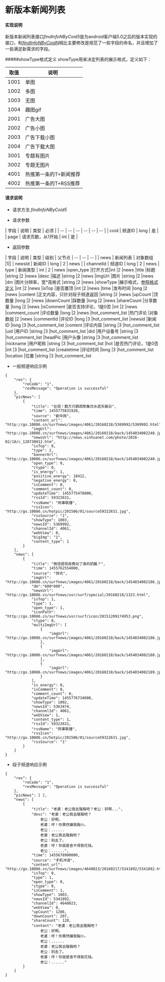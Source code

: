 # 新版本新闻列表

#### **实现说明**  

新版本新闻列表接口*findInfoNByCoid5*是为android客户端5.0之后的版本实现的接口，和[*findInfoNByCoidN*](findInfoNByCoidN.html)相比主要修改是规范了一些字段的命名，并且增加了一些满足新需求的字段。

#####showType格式定义
showType用来决定列表的展示格式，定义如下：

|取值 |说明 | 
| --  | -- | 
|1001 |单图
|1002 |多图
|1003 |无图
|1004 |趣图gif
|2001 |广告大图
|2002 |广告小图
|2003 |广告下载小图
|2004 |广告下载大图
|3001 |专题有图片
|3002 |专题无图片
|4001 |热推第一条的T+新闻推荐
|4002 |热推第一条的T+RSS推荐

#### **请求说明**

* 请求方法 *findInfoNByCoid5*

* 请求参数

| 字段 | 说明 | 类型 | 必须 |
| -- | -- | -- | -- | -- | -- |
| coid | 频道ID | long | 是 |
| page | 请求页数，从1开始 | int | 是 |

* 返回参数

| 字段 | 说明 | 类型 | 级别 | 父节点
| -- | -- | -- |
| news | 新闻列表 | 对象数组 |1||
| newsId | 新闻ID | long | 2 | news | 
| channelId | 频道ID | long | 2 | news
| type | 新闻类型 | int | 2 | news
|open_type |打开方式|int	|2	|news
|title	|标题 |string	|2	|news
|desc	|描述 |string 	|2	|news
|imgUrl |图片 |string |2 |news
|dm |图片分辨率，宽*高格式 |string |2 |news
|showType |展示格式，[参照格式定义](#showType格式定义) |int |2 |news
|isTop	|是否置顶	|int |2	|news
|time	|发布时间	|long |2	|news
|content	|正文内容，只针对段子频道返回	|string |2	|news
|upCount	|顶数量 |long	|2	|news
|downCount	|踩数量 |long	|2	|news
|shareCount	|分享数量 |long	|2	|news
|isComment |是否支持评论，1是0否 |int |2 |news
|comment_count |评论数量 |long |2 |news
|hot_comment_list	|热门评论 |对象数组	|2	|news
|commentId	|评论ID |long	|3	|hot_comment_list
|newsid	|新闻ID |long	|3	|hot_comment_list
|content	|评论内容 |string	|3	|hot_comment_list
|uid	|用户ID |string	|3	|hot_comment_list
|did	|用户设备号 |string	|3	|hot_comment_list
|headPic	|用户头像 |string	|3	|hot_comment_list
|nickname	|用户昵称 |string	|3	|hot_comment_list
|hot	|是否热门评论，1是0否 |int	|3	|hot_comment_list
|createtime	|评论时间 |long	|3	|hot_comment_list
|location	|位置 |string	|3	|hot_comment_list

* 一般频道响应示例
```
{
    "res": {
        "reCode": "1", 
        "resMessage": "Operation is successful"
    }, 
    "picNews": [
        {
            "title": "壮观！数万只鹦鹉聚集饮水遮天蔽日", 
            "time": 1455775831928, 
            "source": "新华网", 
            "content_url": "http://go.10086.cn/surfnews/images/4061/20160218/5369992/5369992.html", 
            "imgUrl": "http://go.10086.cn/surfnews/images/4061/20160218/back/1454034002240.jpg", 
            "newsUrl": "http://news.xinhuanet.com/photo/2016-02/18/c_128730012.htm", 
            "isTop": 0, 
            "type": 2, 
            "bannerUrl": "http://go.10086.cn/surfnews/images/4061/20160218/back/1454034002240.jpg", 
            "open_type": 0, 
            "ctype": 0, 
            "is_energy": 1, 
            "positive_energy": 18412, 
            "negative_energy": 0, 
            "isComment": 0, 
            "comment_count": 0, 
            "updateTime": 1455775478000, 
            "rssId": 59322631, 
            "rssName": "网事联播", 
            "rssIcon": "http://go.10086.cn/hotpic/201506/01/source59322631.jpg", 
            "rssSource": "1", 
            "showType": 1003, 
            "newsId": 5369992, 
            "channelId": 4061, 
            "webView": 0, 
            "bigImg": "1", 
            "content_type": 1
        }
    ], 
    "news": [
        {
            "title": "微信提现收费动了谁的奶酪？", 
            "time": 1455762554000, 
            "source": "快讯", 
            "imgUrl": "http://go.10086.cn/surfnews/images/4061/20160218/back/1454034002186.jpg", 
            "dm":"600*800",
            "newsUrl": "http://go.10086.cn/surfnews/usr/surf/special/20160218/1323.html", 
            "isTop": 1, 
            "type": 1, 
            "open_type": 1, 
            "iconPath": "http://go.10086.cn/surfnews/usr/surf/icon/20151209174953.png", 
            "ctype": 0, 
            "multiImgUrl": [
                {
                    "imgUrl": "http://go.10086.cn/surfnews/images/4061/20160218/back/1454034002186.jpg"
                }, 
                {
                    "imgUrl": "http://go.10086.cn/surfnews/images/4061/20160218/back/1454034002188.jpg"
                }, 
                {
                    "imgUrl": "http://go.10086.cn/surfnews/images/4061/20160218/back/1454034002189.jpg"
                }
            ], 
            "is_energy": 0, 
            "isComment": 0, 
            "comment_count": 0, 
            "updateTime": 1455776734000, 
            "showType": 1002, 
            "newsId": 5363474, 
            "channelId": 4061, 
            "webView": 1, 
            "content_type": 1,
            "rssId": 59322631, 
            "rssName": "网事联播", 
            "rssIcon": "http://go.10086.cn/hotpic/201506/01/source59322631.jpg", 
            "rssSource": "1"
        }
    ]
}
```

* 段子频道响应示例

```
{
    "res": {
        "reCode": "1", 
        "resMessage": "Operation is successful"
    }, 
    "picNews": [ ], 
    "news": [
        {
            "title": "老婆：老公我去隆胸吧？老公：好啊...", 
            "desc": "老婆：老公我去隆胸吧？
                老公：好啊。
                老婆：哼！你果然嫌我胸小。
                老公：......
                老婆：老公我去隆胸吧？
                老公：别去了。
                老婆：哼！你就是舍不得我花钱。
                老公：......", 
            "time": 1455678900000, 
            "source": "手机冲浪", 
            "content_url": "http://go.10086.cn/surfnews/images/4648023/20160217/5341892/5341892.html", 
            "isTop": 0, 
            "type": 1, 
            "open_type": 0, 
            "ctype": 0, 
            "isComment": 1, 
            "showType": 1003, 
            "newsId": 5341892, 
            "channelId": 4648023, 
            "webView": 0, 
            "upCount": 1286, 
            "downCount": 207, 
            "shareCount": 120, 
            "content": "老婆：老公我去隆胸吧？
                老公：好啊。
                老婆：哼！你果然嫌我胸小。
                老公：......
                老婆：老公我去隆胸吧？
                老公：别去了。
                老婆：哼！你就是舍不得我花钱。
                老公：......"
        }
    ]
}
```

